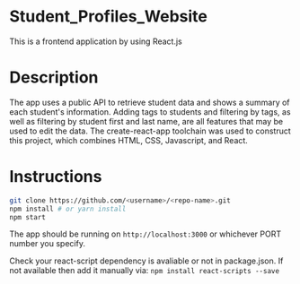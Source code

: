 # Student_Profiles_Website

This is a frontend application by using React.js

# Description

The app uses a public API to retrieve student data and shows a summary of each student's information. Adding tags to students and filtering by tags, as well as filtering by student first and last name, are all features that may be used to edit the data. The create-react-app toolchain was used to construct this project, which combines HTML, CSS, Javascript, and React.

# Instructions
```bash
git clone https://github.com/<username>/<repo-name>.git
npm install # or yarn install
npm start
```
  
The app should be running on `http://localhost:3000` or whichever PORT number you specify.
  
Check your react-script dependency is avaliable or not in package.json.
If not available then add it manually via:
```npm install react-scripts --save```
